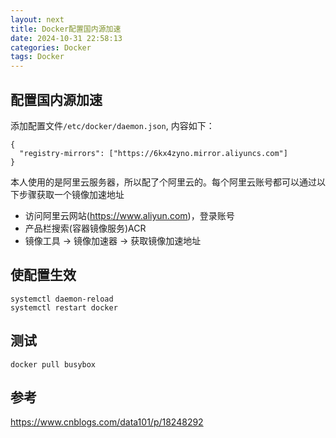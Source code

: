 ```yaml
---
layout: next
title: Docker配置国内源加速
date: 2024-10-31 22:58:13
categories: Docker
tags: Docker
---
```


## 配置国内源加速
添加配置文件`/etc/docker/daemon.json`, 内容如下：
```
{
  "registry-mirrors": ["https://6kx4zyno.mirror.aliyuncs.com"]
}
```
本人使用的是阿里云服务器，所以配了个阿里云的。每个阿里云账号都可以通过以下步骤获取一个镜像加速地址
* 访问阿里云网站(https://www.aliyun.com)，登录账号
* 产品栏搜索(容器镜像服务)ACR
* 镜像工具 -> 镜像加速器 -> 获取镜像加速地址

## 使配置生效
```
systemctl daemon-reload
systemctl restart docker
```

## 测试
```
docker pull busybox
```

<!-- more -->
## 参考
https://www.cnblogs.com/data101/p/18248292